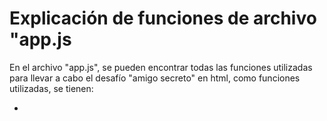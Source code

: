 <h1>Explicación de funciones de archivo "app.js</h1>

En el archivo "app.js", se pueden encontrar todas las funciones utilizadas para llevar a cabo el desafío "amigo secreto" en html, como funciones utilizadas, se tienen:

- 

